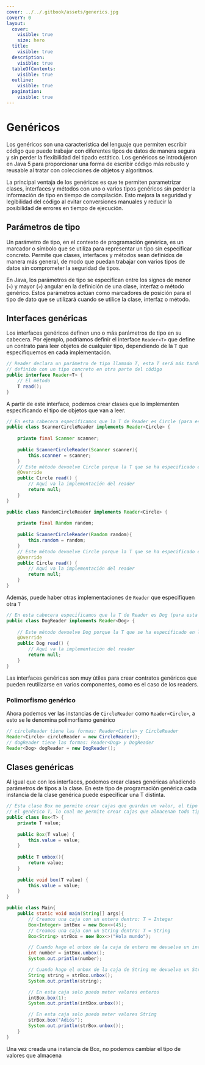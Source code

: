 ```yaml
---
cover: ../../.gitbook/assets/generics.jpg
coverY: 0
layout:
  cover:
    visible: true
    size: hero
  title:
    visible: true
  description:
    visible: true
  tableOfContents:
    visible: true
  outline:
    visible: true
  pagination:
    visible: true
---
```


# Genéricos

Los genéricos son una característica del lenguaje que permiten escribir código que puede trabajar con diferentes tipos de datos de manera segura y sin perder la flexibilidad del tipado estático. Los genéricos se introdujeron en Java 5 para proporcionar una forma de escribir código más robusto y reusable al tratar con colecciones de objetos y algoritmos.

La principal ventaja de los genéricos es que te permiten parametrizar clases, interfaces y métodos con uno o varios tipos genéricos sin perder la información de tipo en tiempo de compilación. Esto mejora la seguridad y legibilidad del código al evitar conversiones manuales y reducir la posibilidad de errores en tiempo de ejecución.

## Parámetros de tipo

Un parámetro de tipo, en el contexto de programación genérica, es un marcador o símbolo que se utiliza para representar un tipo sin especificar concreto. Permite que clases, interfaces y métodos sean definidos de manera más general, de modo que puedan trabajar con varios tipos de datos sin comprometer la seguridad de tipos.

En Java, los parámetros de tipo se especifican entre los signos de menor (`<`) y mayor (`>`) angular en la definición de una clase, interfaz o método genérico. Estos parámetros actúan como marcadores de posición para el tipo de dato que se utilizará cuando se utilice la clase, interfaz o método.

## Interfaces genéricas

Los interfaces genéricos definen uno o más parámetros de tipo en su cabecera. Por ejemplo, podríamos definir el interface `Reader<T>` que define un contrato para leer objetos de cualquier tipo, dependiendo de la `T` que especifiquemos en cada implementación.

```java
// Reader declara un parámetro de tipo llamado T, esta T será más tarde 
// definido con un tipo concreto en otra parte del código
public interface Reader<T> {
    // El método
    T read();
}
```

A partir de este interface, podemos crear clases que lo implementen especificando el tipo de objetos que van a leer.

```java
// En esta cabecera especificamos que la T de Reader es Circle (para esta clase)
public class ScannerCircleReader implements Reader<Circle> {
    
    private final Scanner scanner;
    
    public ScannerCircleReader(Scanner scanner){
        this.scanner = scanner;
    }
    // Este método devuelve Circle porque la T que se ha especificado en la cabecera es CIrcle
    @Override
    public Circle read() {
        // Aquí va la implementación del reader
        return null;
    }
}

public class RandomCircleReader implements Reader<Circle> {
    
    private final Random random;
    
    public ScannerCircleReader(Random random){
        this.random = random;
    }
    // Este método devuelve Circle porque la T que se ha especificado en la cabecera es CIrcle
    @Override
    public Circle read() {
        // Aquí va la implementación del reader
        return null;
    }
}

```

Además, puede haber otras implementaciones de `Reader` que especifiquen otra `T`

```java
// En esta cabecera especificamos que la T de Reader es Dog (para esta clase)
public class DogReader implements Reader<Dog> {
    
    // Este método devuelve Dog porque la T que se ha especificado en la cabecera es CIrcle
    @Override
    public Dog read() {
        // Aquí va la implementación del reader
        return null;
    }
}
```

Las interfaces genéricas son muy útiles para crear contratos genéricos que pueden reutilizarse en varios componentes, como es el caso de los readers.

### Polimorfismo genérico

Ahora podemos ver las instancias de `CircleReader` como `Reader<Circle>`, a esto se le denomina polimorfismo genérico

```java
// circleReader tiene las formas: Reader<Circle> y CircleReader
Reader<Circle> circleReader = new CircleReader();
// dogReader tiene las formas: Reader<Dog> y DogReader
Reader<Dog> dogReader = new DogReader();
```

## Clases genéricas

Al igual que con los interfaces, podemos crear clases genéricas añadiendo parámetros de tipos a la clase. En este tipo de programación genérica cada instancia de la clase genérica puede especificar una T distinta.

```java
// Esta clase Box me permite crear cajas que guardan un valor, el tipo del valor es 
// el genérico T, lo cual me permite crear cajas que almacenan todo tipo de valores
public class Box<T> {
    private T value;
    
    public Box(T value) {
        this.value = value;
    }
    
    public T unbox(){
        return value;
    }
    
    public void box(T value) {
        this.value = value;
    }
}

public class Main{
    public static void main(String[] args){
        // Creamos una caja con un entero dentro: T = Integer
        Box<Integer> intBox = new Box<>(45);
        // Creamos una caja con un String dentro: T = String
        Box<String> strBox = new Box<>("Hola mundo");

        // Cuando hago el unbox de la caja de entero me devuelve un int
        int number = intBox.unbox();
        System.out.println(number);

        // Cuando hago el unbox de la caja de String me devuelve un String
        String string = strBox.unbox();
        System.out.println(string);

        // En esta caja solo puedo meter valores enteros
        intBox.box(1);
        System.out.println(intBox.unbox());

        // En esta caja solo puedo meter valores String
        strBox.box("Adiós");
        System.out.println(strBox.unbox());
    }
}
```

Una vez creada una instancia de Box, no podemos cambiar el tipo de valores que almacena

